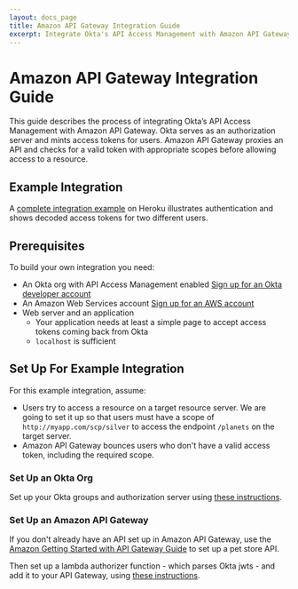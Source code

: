 ```yaml
---
layout: docs_page
title: Amazon API Gateway Integration Guide
excerpt: Integrate Okta's API Access Management with Amazon API Gateway.
---
```

# Amazon API Gateway Integration Guide

This guide describes the process of integrating Okta’s API Access Management with Amazon API Gateway. Okta serves as an authorization server and mints access tokens for users. Amazon API Gateway proxies an API and checks for a valid token with appropriate scopes before allowing access to a resource.

## Example Integration

A [complete integration example](https://okta-api-am.herokuapp.com/aws) on Heroku illustrates authentication and shows decoded access tokens for two different users.

## Prerequisites

To build your own integration you need:

* An Okta org with API Access Management enabled [Sign up for an Okta developer account](https://developer.okta.com/signup/)
* An Amazon Web Services account [Sign up for an AWS account](https://portal.aws.amazon.com/billing/signup?redirect_url=https%3A%2F%2Faws.amazon.com%2Fregistration-confirmation#/start)
* Web server and an application
    * Your application needs at least a simple page to accept access tokens coming back from Okta
    * `localhost` is sufficient

## Set Up For Example Integration

For this example integration, assume:

* Users try to access a resource on a target resource server. We are going to set it up so that users must have a scope of `http://myapp.com/scp/silver` to access the endpoint `/planets` on the target server.
* Amazon API Gateway bounces users who don't have a valid access token, including the required scope.

### Set Up an Okta Org

Set up your Okta groups and authorization server using [these instructions](https://docs.google.com/document/d/1NxXxahW2ELGYrlGai6ORftTUnD5ty6Ut0xGmxU4Y1Xo/edit?usp=sharing).

### Set Up an Amazon API Gateway

If you don't already have an API set up in Amazon API Gateway, use the [Amazon Getting Started with API Gateway Guide](https://docs.aws.amazon.com/apigateway/latest/developerguide/getting-started.html) to set up a pet store API.

Then set up a lambda authorizer function - which parses Okta jwts - and add it to your API Gateway, using [these instructions](https://github.com/mcguinness/node-lambda-oauth2-jwt-authorizer).
